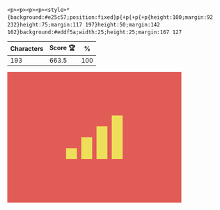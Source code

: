 `<p><p><p><p><style>*{background:#e25c57;position:fixed}p{+p{+p{+p{height:100;margin:92 232}height:75;margin:117 197}height:50;margin:142 162}background:#eddf5a;width:25;height:25;margin:167 127`

| Characters | Score 🏆 | %   |
| ---------- | -------- | --- |
| 193        | 663.5    | 100 |

![](/2025/Mar2025/30/20250330.png)
